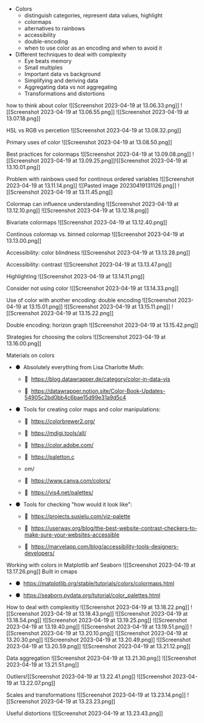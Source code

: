 - Colors
	- distinguish categories, represent data values, highlight 
	- colormaps 
	- alternatives to rainbows
	- accessibility
	- double-encoding
	- when to use color as an encoding and when to avoid it
- Different techniques to deal with complexity
	- Eye beats memory
	- Small multiples
	- Important data vs background
	- Simplifying and deriving data
	- Aggregating data vs not aggregating
	- Transformations and distortions

how to think about color
![[Screenshot 2023-04-19 at 13.06.33.png]]
![[Screenshot 2023-04-19 at 13.06.55.png]]
![[Screenshot 2023-04-19 at 13.07.18.png]]

HSL vs RGB vs percetion
![[Screenshot 2023-04-19 at 13.08.32.png]]

Primary uses of color
![[Screenshot 2023-04-19 at 13.08.50.png]]

Best practices for colormaps
![[Screenshot 2023-04-19 at 13.09.08.png]]
![[Screenshot 2023-04-19 at 13.09.25.png]]![[Screenshot 2023-04-19 at 13.10.01.png]]

Problem with rainbows used for continous ordered variables
![[Screenshot 2023-04-19 at 13.11.14.png]]
![[Pasted image 20230419131126.png]]
![[Screenshot 2023-04-19 at 13.11.45.png]]

Colormap can influence understanding
![[Screenshot 2023-04-19 at 13.12.10.png]]
![[Screenshot 2023-04-19 at 13.12.18.png]]

Bivariate colormaps
![[Screenshot 2023-04-19 at 13.12.40.png]]

Continous colormap vs. binned colormap
![[Screenshot 2023-04-19 at 13.13.00.png]]

Accessibility: color blindness
![[Screenshot 2023-04-19 at 13.13.28.png]]

Accessibility: contrast
![[Screenshot 2023-04-19 at 13.13.47.png]]

Highlighting
![[Screenshot 2023-04-19 at 13.14.11.png]]

Consider not using color
![[Screenshot 2023-04-19 at 13.14.33.png]]

Use of color with another encoding: double encoding
![[Screenshot 2023-04-19 at 13.15.01.png]]
![[Screenshot 2023-04-19 at 13.15.11.png]]
![[Screenshot 2023-04-19 at 13.15.22.png]]

Double encoding: horizon graph
![[Screenshot 2023-04-19 at 13.15.42.png]]

Strategies for choosing the colors
![[Screenshot 2023-04-19 at 13.16.00.png]]

Materials on colors
-   ●  Absolutely everything from Lisa Charlotte Muth:
    
    -     https://blog.datawrapper.de/category/color-in-data-vis
        
    -     https://datawrapper.notion.site/Color-Book-Updates-54905c2bd0bb4c6bae15d99e31a9d5c4
        
-   ●  Tools for creating color maps and color manipulations:
    
    -     https://colorbrewer2.org/
        
    -     https://mdigi.tools/all/
        
    -     https://color.adobe.com/
        
    -     https://paletton.c
    - om/
        
    -     https://www.canva.com/colors/
        
    -     https://vis4.net/palettes/
        
-   ●  Tools for checking "how would it look like":
    
    -     https://projects.susielu.com/viz-palette
        
    -     https://userway.org/blog/the-best-website-contrast-checkers-to-make-sure-your-websites-accessible
        
    -     https://marvelapp.com/blog/accessibility-tools-designers-developers/

Working with colors in Matplotlib anf Seaborn
![[Screenshot 2023-04-19 at 13.17.26.png]]
Built in cmaps
-   ●  https://matplotlib.org/stable/tutorials/colors/colormaps.html
    
-   ●  https://seaborn.pydata.org/tutorial/color_palettes.html

How to deal with complexitiy
![[Screenshot 2023-04-19 at 13.18.22.png]]
![[Screenshot 2023-04-19 at 13.18.43.png]]
![[Screenshot 2023-04-19 at 13.18.54.png]]
![[Screenshot 2023-04-19 at 13.19.25.png]]
![[Screenshot 2023-04-19 at 13.19.40.png]]
![[Screenshot 2023-04-19 at 13.19.51.png]]
![[Screenshot 2023-04-19 at 13.20.10.png]]
![[Screenshot 2023-04-19 at 13.20.30.png]]
![[Screenshot 2023-04-19 at 13.20.49.png]]
![[Screenshot 2023-04-19 at 13.20.59.png]]
![[Screenshot 2023-04-19 at 13.21.12.png]]

Data aggregation
![[Screenshot 2023-04-19 at 13.21.30.png]]
![[Screenshot 2023-04-19 at 13.21.51.png]]

Outliers![[Screenshot 2023-04-19 at 13.22.41.png]]
![[Screenshot 2023-04-19 at 13.22.07.png]]

Scales and transformations
![[Screenshot 2023-04-19 at 13.23.14.png]]
![[Screenshot 2023-04-19 at 13.23.23.png]]

Useful distortions
![[Screenshot 2023-04-19 at 13.23.43.png]]






